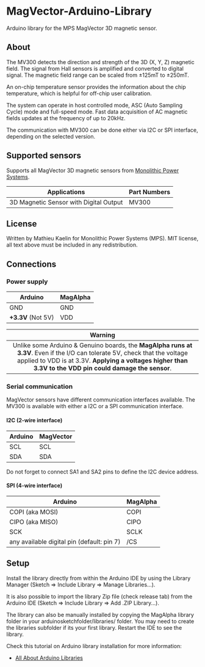 # MagVector-Arduino-Library
Arduino library for the MPS MagVector 3D magnetic sensor.

## About
The MV300 detects the direction and strength of the 3D (X, Y, Z) magnetic field. The signal from Hall sensors is amplified and converted to digital signal. The magnetic field range can be scaled from ±125mT to ±250mT. 

An on-chip temperature sensor provides the information about the chip temperature, which is helpful for off-chip user calibration. 

The system can operate in host controlled mode, ASC (Auto Sampling Cycle) mode and full-speed mode. Fast data acquisition of AC magnetic fields updates at the frequency of up to 20kHz. 

The communication with MV300 can be done either via I2C or SPI interface, depending on the selected version.

## Supported sensors
Supports all MagVector 3D magnetic sensors from [Monolithic Power Systems](https://www.monolithicpower.com/).

| Applications | Part Numbers |
| ------------| ------------ |
| 3D Magnetic Sensor with Digital Output | MV300 |

## License
Written by Mathieu Kaelin for Monolithic Power Systems (MPS).
MIT license, all text above must be included in any redistribution.

## Connections
### Power supply
| Arduino  | MagAlpha |
| -------- | -------- |
| GND      | GND      |
| **+3.3V** (Not 5V)| VDD  |

| Warning |
| :-------: |
| Unlike some Arduino & Genuino boards, the **MagAlpha runs at 3.3V**. Even if the I/O can tolerate 5V, check that the voltage applied to VDD is at 3.3V. **Applying a voltages higher than 3.3V to the VDD pin could damage the sensor**.|

### Serial communication
MagVector sensors have different communication interfaces available. The MV300 is available with either a I2C or a SPI communication interface.

#### I2C (2-wire interface)
| Arduino  | MagVector |
| -------- | --------- |
| SCL      | SCL       |
| SDA      | SDA       |

Do not forget to connect SA1 and SA2 pins to define the I2C device address.

#### SPI (4-wire interface)
| Arduino         | MagAlpha |
| --------------- | -------- |
| COPI (aka MOSI) | COPI     |
| CIPO (aka MISO) | CIPO     |
| SCK             | SCLK     |
| any available digital pin (default: pin 7) | /CS |

## Setup
Install the library directly from within the Arduino IDE by using the Library Manager (Sketch => Include Library => Manage Libraries...).

It is also possible to import the library Zip file (check release tab) from the Arduino IDE (Sketch => Include Library => Add .ZIP Library...).

The library can also be manually installed by copying the MagAlpha library folder in your arduinosketchfolder/libraries/ folder. You may need to create the libraries subfolder if its your first library. Restart the IDE to see the library.

Check this tutorial on Arduino library installation for more information:
* [All About Arduino Libraries](http://learn.adafruit.com/adafruit-all-about-arduino-libraries-install-use)